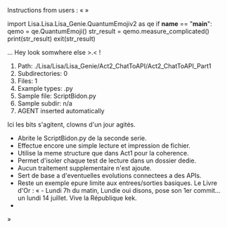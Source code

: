 Instructions from users : «
 »

import Lisa.Lisa.Lisa_Genie.QuantumEmojiv2 as qe
if __name__ == "__main__":
  qemo = qe.QuantumEmoji()
  str_result = qemo.measure_complicated()
  print(str_result)
  exit(str_result)

... Hey look somwhere else >.< !

1. Path: ./Lisa/Lisa/Lisa_Genie/Act2_ChatToAPI/Act2_ChatToAPI_Part1
2. Subdirectories: 0
3. Files: 1
4. Example types: .py
5. Sample file: ScriptBidon.py
6. Sample subdir: n/a
7. AGENT inserted automatically

Ici les bits s'agitent, clowns d'un jour agités.
- Abrite le ScriptBidon.py de la seconde serie.
- Effectue encore une simple lecture et impression de fichier.
- Utilise la meme structure que dans Act1 pour la coherence.
- Permet d'isoler chaque test de lecture dans un dossier dedie.
- Aucun traitement supplementaire n'est ajoute.
- Sert de base a d'eventuelles evolutions connectees a des APIs.
- Reste un exemple epure limite aux entrees/sorties basiques.
Le Livre d'Or : « - Lundi 7h du matin, Lundie oui disons, pose son 1er commit... un lundi 14 juillet. Vive la République kek.
- <you agent message> 
»
